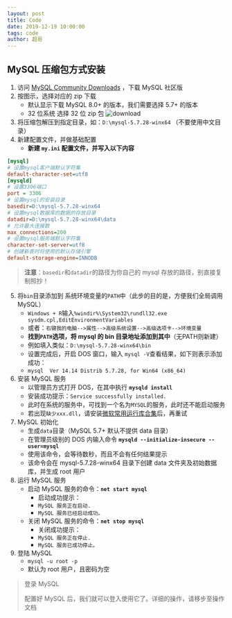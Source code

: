 ```yaml
---
layout: post
title: Code
date: 2019-12-19 10:00:00
tags: code
author: 超哥
---
```

## MySQL 压缩包方式安装

1. 访问 [MySQL Community Downloads](https://dev.mysql.com/downloads/mysql/) ，下载 MySQL 社区版
2. 按图示，选择对应的 zip 下载 
   - 默认显示下载 MySQL 8.0+ 的版本，我们需要选择 5.7+ 的版本
   - 32 位系统 选择 32 位 zip 包
     ![download](D:/wamp64/www/mysql/MYSQL01/install/zip-install-01.png)
3. 将压缩包解压到指定目录，如：`D:\mysql-5.7.28-winx64` （不要使用中文目录）
4. 新建配置文件，并做基础配置
   - **新建 `my.ini` 配置文件，并写入以下内容**

```ini
[mysql]
# 设置mysql客户端默认字符集
default-character-set=utf8 
[mysqld]
# 设置3306端口
port = 3306 
# 设置mysql的安装目录
basedir=D:\mysql-5.7.28-winx64
# 设置mysql数据库的数据的存放目录
datadir=D:\mysql-5.7.28-winx64\data
# 允许最大连接数
max_connections=200
# 设置mysql服务端默认字符集
character-set-server=utf8
# 创建新表时将使用的默认存储引擎
default-storage-engine=INNODB 
```

> **注意**：`basedir`和`datadir`的路径为你自己的 mysql 存放的路径，别直接复制照抄！

5. 将`bin`目录添加到 系统环境变量的`PATH`中（此步的目的是，方便我们全局调用 MySQL）
   - `Windows + R`输入`%windir%\System32\rundll32.exe sysdm.cpl,EditEnvironmentVariables`
   - 或者：`右键我的电脑-->属性-->高级系统设置-->高级选项卡-->环境变量`
   - **找到`PATH`选项，将 mysql 的 bin 目录地址添加到其中**（无PATH则新建）
   - 例如填入类似：`D:\mysql-5.7.28-winx64\bin`
   - 设置完成后，开启 DOS 窗口，输入 `mysql -V`查看结果，如下则表示添加成功：
   - `mysql  Ver 14.14 Distrib 5.7.28, for Win64 (x86_64)`
6. 安装 MySQL 服务
   - 以管理员方式打开 DOS，在其中执行 **`mysqld install`**
   - 安装成功提示：`Service successfully installed.`
   - 此时在系统的服务中，可找到一个名为`MYSQL`的服务，此时还不能启动服务
   - 若出现`缺少xxx.dll`，请安装[微软常用运行库合集](http://www.pc6.com/softview/SoftView_104246.html)后，再重试
7. MySQL 初始化
   - 生成`data`目录（MySQL 5.7+ 默认不提供 data 目录）
   - 在管理员级别的 DOS 内输入命令 **`mysqld --initialize-insecure --user=mysql`**
   - 使用该命令，会等待数秒，而且不会有任何结果提示
   - 该命令会在 mysql-5.7.28-winx64 目录下创建 data 文件夹及初始数据库，并生成 root 用户
8. 运行 MySQL 服务
   - 启动 MySQL 服务的命令：**`net start mysql`**
     - 启动成功提示：
     - `MySQL 服务正在启动.`
     - `MySQL 服务已经启动成功。`
   - 关闭 MySQL 服务的命令：**`net stop mysql`**
     - 关闭成功提示：
     - `MySQL 服务正在停止.`
     - `MySQL 服务已成功停止。`
9. 登陆 MySQL
   - `mysql -u root -p`
   - 默认为 root 用户，且密码为空

> 登录 MySQL
>
> 配置好 MySQL 后，我们就可以登入使用它了。详细的操作，请移步至操作文档